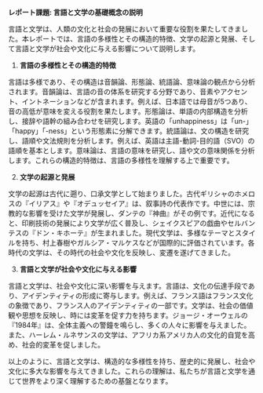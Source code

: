 **レポート課題: 言語と文学の基礎概念の説明**

言語と文学は、人類の文化と社会の発展において重要な役割を果たしてきました。本レポートでは、言語の多様性とその構造的特徴、文学の起源と発展、そして言語と文学が社会や文化に与える影響について説明します。

1. **言語の多様性とその構造的特徴**

言語は多様であり、その構造は音韻論、形態論、統語論、意味論の観点から分析されます。音韻論は、言語の音の体系を研究する分野であり、音素やアクセント、イントネーションなどが含まれます。例えば、日本語では母音が5つあり、音の高低が意味を変える役割を果たします。形態論は、単語の内部構造を分析し、接辞や語幹の組み合わせを研究します。英語の「unhappiness」は「un-」「happy」「-ness」という形態素に分解できます。統語論は、文の構造を研究し、語順や文法規則を分析します。例えば、英語は主語-動詞-目的語（SVO）の語順を基本とします。意味論は、言語の意味を研究し、語や文の意味関係を分析します。これらの構造的特徴は、言語の多様性を理解する上で重要です。

2. **文学の起源と発展**

文学の起源は古代に遡り、口承文学として始まりました。古代ギリシャのホメロスの『イリアス』や『オデュッセイア』は、叙事詩の代表作です。中世には、宗教的な影響を受けた文学が発展し、ダンテの『神曲』がその例です。近代になると、印刷技術の発展により文学が広く普及し、シェイクスピアの戯曲やセルバンテスの『ドン・キホーテ』が生まれました。現代文学は、多様なテーマとスタイルを持ち、村上春樹やガルシア・マルケスなどが国際的に評価されています。各時代の文学は、その時代の社会や文化を反映し、変遷を遂げてきました。

3. **言語と文学が社会や文化に与える影響**

言語と文学は、社会や文化に深い影響を与えます。言語は、文化の伝達手段であり、アイデンティティの形成に寄与します。例えば、フランス語はフランス文化の象徴であり、フランス人のアイデンティティの一部です。文学は、社会の価値観や思想を反映し、時には変革を促す力を持ちます。ジョージ・オーウェルの『1984年』は、全体主義への警鐘を鳴らし、多くの人々に影響を与えました。また、ハーレム・ルネサンスの文学は、アフリカ系アメリカ人の文化的自覚を高め、社会的変革を促しました。

以上のように、言語と文学は、構造的な多様性を持ち、歴史的に発展し、社会や文化に多大な影響を与えてきました。これらの理解は、私たちが言語と文学を通じて世界をより深く理解するための基盤となります。